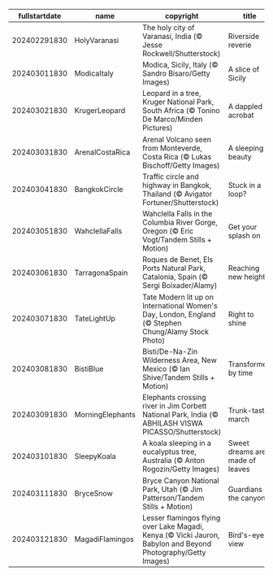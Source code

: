 |fullstartdate|name|copyright|title|image|
|--|--|--|--|--|
202402291830|HolyVaranasi|The holy city of Varanasi, India (© Jesse Rockwell/Shutterstock)|Riverside reverie|![](/en-IN/2024/03/202402291830HolyVaranasi.jpg)|
202403011830|ModicaItaly|Modica, Sicily, Italy (© Sandro Bisaro/Getty Images)|A slice of Sicily|![](/en-IN/2024/03/202403011830ModicaItaly.jpg)|
202403021830|KrugerLeopard|Leopard in a tree, Kruger National Park, South Africa (© Tonino De Marco/Minden Pictures)|A dappled acrobat|![](/en-IN/2024/03/202403021830KrugerLeopard.jpg)|
202403031830|ArenalCostaRica|Arenal Volcano seen from Monteverde, Costa Rica (© Lukas Bischoff/Getty Images)|A sleeping beauty|![](/en-IN/2024/03/202403031830ArenalCostaRica.jpg)|
202403041830|BangkokCircle|Traffic circle and highway in Bangkok, Thailand (© Avigator Fortuner/Shutterstock)|Stuck in a loop?|![](/en-IN/2024/03/202403041830BangkokCircle.jpg)|
202403051830|WahclellaFalls|Wahclella Falls in the Columbia River Gorge, Oregon (© Eric Vogt/Tandem Stills + Motion)|Get your splash on|![](/en-IN/2024/03/202403051830WahclellaFalls.jpg)|
202403061830|TarragonaSpain|Roques de Benet, Els Ports Natural Park, Catalonia, Spain (© Sergi Boixader/Alamy)|Reaching new heights|![](/en-IN/2024/03/202403061830TarragonaSpain.jpg)|
202403071830|TateLightUp|Tate Modern lit up on International Women's Day, London, England (© Stephen Chung/Alamy Stock Photo)|Right to shine|![](/en-IN/2024/03/202403071830TateLightUp.jpg)|
202403081830|BistiBlue|Bisti/De-Na-Zin Wilderness Area, New Mexico (© Ian Shive/Tandem Stills + Motion)|Transformed by time|![](/en-IN/2024/03/202403081830BistiBlue.jpg)|
202403091830|MorningElephants|Elephants crossing river in Jim Corbett National Park, India (© ABHILASH VISWA PICASSO/Shutterstock)|Trunk-tastic march|![](/en-IN/2024/03/202403091830MorningElephants.jpg)|
202403101830|SleepyKoala|A koala sleeping in a eucalyptus tree, Australia (© Anton Rogozin/Getty Images)|Sweet dreams are made of leaves|![](/en-IN/2024/03/202403101830SleepyKoala.jpg)|
202403111830|BryceSnow|Bryce Canyon National Park, Utah (© Jim Patterson/Tandem Stills + Motion)|Guardians of the canyon|![](/en-IN/2024/03/202403111830BryceSnow.jpg)|
202403121830|MagadiFlamingos|Lesser flamingos flying over Lake Magadi, Kenya (© Vicki Jauron, Babylon and Beyond Photography/Getty Images)|Bird's-eye view|![](/en-IN/2024/03/202403121830MagadiFlamingos.jpg)|
